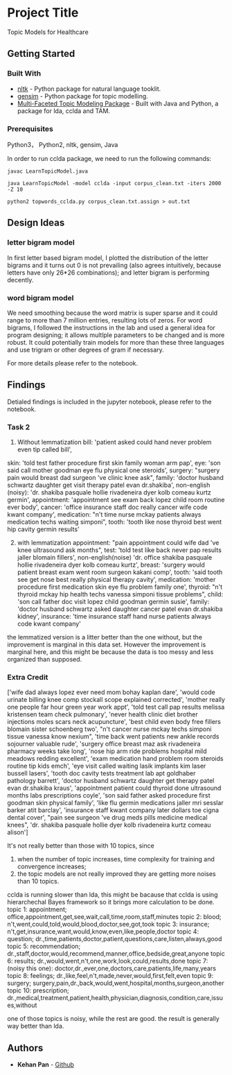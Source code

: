 # Project Title

Topic Models for Healthcare 

## Getting Started

### Built With

* [nltk](https://www.nltk.org/) - Python package for natural language tooklit. 
* [gensim](https://radimrehurek.com/gensim/) - Python package for topic modelling. 
* [Multi-Faceted Topic Modeling Package](http://cmci.colorado.edu/~mpaul/downloads/mftm.php) - Built with Java and Python, a package for lda, cclda and TAM. 


### Prerequisites

Python3， Python2, nltk, gensim, Java

In order to run cclda package, we need to run the following commands:

```
javac LearnTopicModel.java

java LearnTopicModel -model cclda -input corpus_clean.txt -iters 2000 -Z 10

python2 topwords_cclda.py corpus_clean.txt.assign > out.txt
```

## Design Ideas

### letter bigram model
In first letter based bigram model, I plotted the distribution of the letter bigrams and it turns out 0 is not prevailing (also agrees intuitively, because letters have only 26*26 combinations); and letter bigram is performing decently. 

### word bigram model

We need smoothing because the word matrix is super sparse and it could range to more than 7 million entries, resulting lots of zeros. For word bigrams, I followed the instructions in the lab and used a general idea for program designing; it allows multlple parameters to be changed and is more robust. It could potentially train models for more than these three languages and use trigram or other degrees of gram if necessary. 

For more details please refer to the notebook. 


## Findings 

Detialed findings is included in the jupyter notebook, please refer to the notebook.

### Task 2

1. Without lemmatization
bill: 'patient asked could hand never problem even tip called bill',

skin: 'told test father procedure first skin family woman arm pap',
eye: 'son said call mother goodman eye flu physical one steroids',
surgery: "surgery pain would breast dad surgeon 've clinic knee ask",
family: 'doctor husband schwartz daughter get visit therapy patel evan dr.shakiba',
non-english (noisy): 'dr. shakiba pasquale hollie rivadeneira dyer kolb comeau kurtz germin',
appointment: 'appointment see exam back lopez child room routine ever body',
cancer: 'office insurance staff doc really cancer wife code kwant company',
medication: "n't time nurse mckay patients always medication techs waiting simponi",
tooth: 'tooth like nose thyroid best went hip cavity germin results'

2. with lemmatization
appointment: "pain appointment could wife dad 've knee ultrasound ask months",
test: 'told test like back never pap results jaller blomain fillers',
non-english(noise) 'dr. office shakiba pasquale hollie rivadeneira dyer kolb comeau kurtz',
breast: 'surgery would patient breast exam went room surgeon kakani comp',
tooth: 'said tooth see get nose best really physical therapy cavity',
medication: 'mother procedure first medication skin eye flu problem family one',
thyroid: "n't thyroid mckay hip health techs vanessa simponi tissue problems",
child: 'son call father doc visit lopez child goodman germin susie',
family: 'doctor husband schwartz asked daughter cancer patel evan dr.shakiba kidney',
insurance: 'time insurance staff hand nurse patients always code kwant company'

the lemmatized version is a litter better than the one without, but the improvement is marginal in this data set. However the improvement is marginal here, and this might be because the data is too messy and less organized than supposed.  

### Extra Credit

['wife dad always lopez ever need mom bohay kaplan dare',
 'would code urinate billing knee comp stockall scope explained corrected',
 'mother really one people far hour green year work appt',
 'told test call pap results melissa kristensen team check pulmonary',
 'never health clinic diet brother injections moles scars neck acupuncture',
 'best child even body free fillers blomain sister schoenberg two',
 "n't cancer nurse mckay techs simponi tissue vanessa know nexium",
 'time back went patients new ankle records sojourner valuable rude',
 'surgery office breast maz ask rivadeneira pharmacy weeks take long',
 'nose hip arm ride problems hospital mild meadows redding excellent',
 'exam medication hand problem room steroids routine tip kids emch',
 'eye visit called waiting lasik implants kim laser bussell lasers',
 'tooth doc cavity tests treatment lab apt goldhaber pathology barrett',
 'doctor husband schwartz daughter get therapy patel evan dr.shakiba kraus',
 'appointment patient could thyroid done ultrasound months labs prescriptions coyle',
 'son said father asked procedure first goodman skin physical family',
 'like flu germin medications jaller mri sesslar barker atit barclay',
 'insurance staff kwant company later dollars toe cigna dental cover',
 "pain see surgeon 've drug meds pills medicine medical knees",
 'dr. shakiba pasquale hollie dyer kolb rivadeneira kurtz comeau alison']

It's not really better than those with 10 topics, since

1) when the number of topic increases, time complexity for training and convergence increases;
2) the topic models are not really improved they are getting more noises than 10 topics.

cclda is running slower than lda, this might be bacause that cclda is using hierarchechal Bayes framework so it brings more calculation to be done. 
topic 1: appointment; office,appointment,get,see,wait,call,time,room,staff,minutes
topic 2: blood; n't,went,could,told,would,blood,doctor,see,got,took 
topic 3: insurance; n't,get,insurance,want,would,know,even,like,people,doctor
topic 4: question; dr.,time,patients,doctor,patient,questions,care,listen,always,good
topic 5: recommendation; dr.,staff,doctor,would,recommend,manner,office,bedside,great,anyone
topic 6: results; dr.,would,went,n't,one,work,look,could,results,done 
topic 7: (noisy this one): doctor,dr.,ever,one,doctors,care,patients,life,many,years
topic 8: feelings; dr.,like,feel,n't,made,never,would,first,felt,even
topic 9: surgery; surgery,pain,dr.,back,would,went,hospital,months,surgeon,another
topic 10: prescription; dr.,medical,treatment,patient,health,physician,diagnosis,condition,care,issues,without

one of those topics is noisy, while the rest are good. the result is generally way better than lda. 


## Authors

* **Kehan Pan** - [Github](https://github.com/pankh13)

